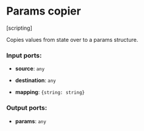 # Params copier

[scripting]

Copies values from state over to a params structure.

### Input ports:

* __source__: `any`


* __destination__: `any`


* __mapping__: `{string: string}`


### Output ports:

* __params__: `any`


